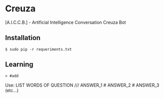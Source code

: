 # Creuza
[A.I.C.C.B.] - Artificial Intelligence Conversation Creuza Bot

## Installation
```
$ sudo pip -r requeriments.txt
```

## Learning
```
> #add
```

Use: LIST WORDS OF QUESTION /// ANSWER_1 # ANSWER_2 # ANSWER_3 (etc...)


